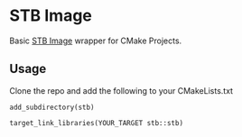 # STB Image
Basic [STB Image](https://github.com/nothings/stb.git) wrapper for CMake Projects.

## Usage

Clone the repo and add the following to your CMakeLists.txt

```
add_subdirectory(stb)

target_link_libraries(YOUR_TARGET stb::stb)
```